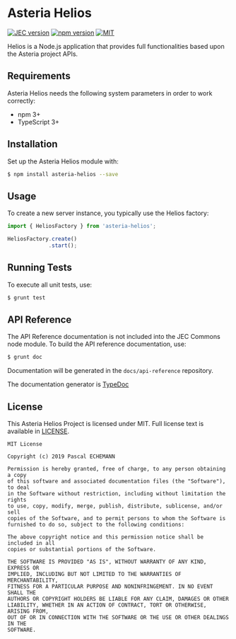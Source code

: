 # Asteria Helios

[![JEC version](https://img.shields.io/badge/ASTERIA-1.0-%239966FF.svg)](https://github.com/asteria-project)
[![npm version](https://badge.fury.io/js/asteria-helios.svg)](https://www.npmjs.com/package/asteria-helios)
[![MIT](https://img.shields.io/github/license/mashape/apistatus.svg)](https://opensource.org/licenses/mit-license.php)

Helios is a Node.js application that provides full functionalities based upon the Asteria project APIs.

## Requirements

Asteria Helios needs the following system parameters in order to work correctly:

- npm 3+
- TypeScript 3+

## Installation

Set up the Asteria Helios module with:

```bash
$ npm install asteria-helios --save
```

## Usage

To create a new server instance, you typically use the Helios factory:

```javascript
import { HeliosFactory } from 'asteria-helios';

HeliosFactory.create()
             .start();
```

## Running Tests

To execute all unit tests, use:

```bash
$ grunt test
```

## API Reference

The API Reference documentation is not included into the JEC Commons node module. To build the API reference documentation, use:

```bash
$ grunt doc
```

Documentation will be generated in the `docs/api-reference` repository.

The documentation generator is [TypeDoc](http://typedoc.org/)

## License
This Asteria Helios Project is licensed under MIT. Full license text is available in [LICENSE](LICENSE).

```
MIT License

Copyright (c) 2019 Pascal ECHEMANN

Permission is hereby granted, free of charge, to any person obtaining a copy
of this software and associated documentation files (the "Software"), to deal
in the Software without restriction, including without limitation the rights
to use, copy, modify, merge, publish, distribute, sublicense, and/or sell
copies of the Software, and to permit persons to whom the Software is
furnished to do so, subject to the following conditions:

The above copyright notice and this permission notice shall be included in all
copies or substantial portions of the Software.

THE SOFTWARE IS PROVIDED "AS IS", WITHOUT WARRANTY OF ANY KIND, EXPRESS OR
IMPLIED, INCLUDING BUT NOT LIMITED TO THE WARRANTIES OF MERCHANTABILITY,
FITNESS FOR A PARTICULAR PURPOSE AND NONINFRINGEMENT. IN NO EVENT SHALL THE
AUTHORS OR COPYRIGHT HOLDERS BE LIABLE FOR ANY CLAIM, DAMAGES OR OTHER
LIABILITY, WHETHER IN AN ACTION OF CONTRACT, TORT OR OTHERWISE, ARISING FROM,
OUT OF OR IN CONNECTION WITH THE SOFTWARE OR THE USE OR OTHER DEALINGS IN THE
SOFTWARE.
```


[asteria-logo-url]: https://raw.githubusercontent.com/asteria-project/asteria/master/assets/logos/asteria-logo-264.png
